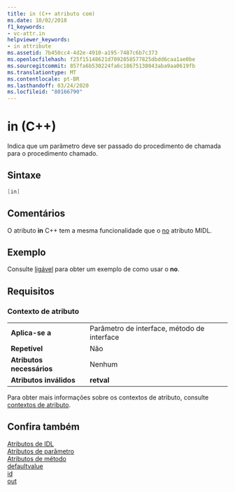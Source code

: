 ```yaml
---
title: in (C++ atributo com)
ms.date: 10/02/2018
f1_keywords:
- vc-attr.in
helpviewer_keywords:
- in attribute
ms.assetid: 7b450cc4-4d2e-4910-a195-7487c6b7c373
ms.openlocfilehash: f25f15148621d7092858577825dbdd6caa1ae0be
ms.sourcegitcommit: 857fa6b530224fa6c18675138043aba9aa0619fb
ms.translationtype: MT
ms.contentlocale: pt-BR
ms.lasthandoff: 03/24/2020
ms.locfileid: "80166790"
---
```

# <a name="in-c"></a>in (C++)

Indica que um parâmetro deve ser passado do procedimento de chamada para o procedimento chamado.

## <a name="syntax"></a>Sintaxe

```cpp
[in]
```

## <a name="remarks"></a>Comentários

O atributo **in** C++ tem a mesma funcionalidade que o [no](/windows/win32/Midl/in) atributo MIDL.

## <a name="example"></a>Exemplo

Consulte [ligável](bindable.md) para obter um exemplo de como usar o **no**.

## <a name="requirements"></a>Requisitos

### <a name="attribute-context"></a>Contexto de atributo

|||
|-|-|
|**Aplica-se a**|Parâmetro de interface, método de interface|
|**Repetível**|Não|
|**Atributos necessários**|Nenhum|
|**Atributos inválidos**|**retval**|

Para obter mais informações sobre os contextos de atributo, consulte [contextos de atributo](cpp-attributes-com-net.md#contexts).

## <a name="see-also"></a>Confira também

[Atributos de IDL](idl-attributes.md)<br/>
[Atributos de parâmetro](parameter-attributes.md)<br/>
[Atributos de método](method-attributes.md)<br/>
[defaultvalue](defaultvalue.md)<br/>
[id](id.md)<br/>
[out](out-cpp.md)
